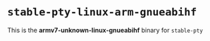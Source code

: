 # `stable-pty-linux-arm-gnueabihf`

This is the **armv7-unknown-linux-gnueabihf** binary for `stable-pty`

